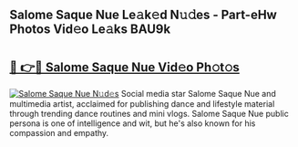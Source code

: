 ## Salome Saque Nue Le𝚊k𝚎d N𝚞𝚍es - Part-eHw Photos Vid𝚎o Le𝚊ks BAU9k

# <h2><a href="http://fb1mtd.evod.top/?m=Salome+Saque+Nue">🔗 👉🔴 Salome Saque Nue Vid𝚎o Ph𝚘t𝚘s</a></h2>

[![Salome Saque Nue N𝚞d𝚎s](https://i.imgur.com/8V9OHl7.gif)](http://fb1mtd.evod.top/?m=Salome+Saque+Nue)
Social media star Salome Saque Nue and multimedia artist, acclaimed for publishing dance and lifestyle material through trending dance routines and mini vlogs. Salome Saque Nue public persona is one of intelligence and wit, but he's also known for his compassion and empathy. 
